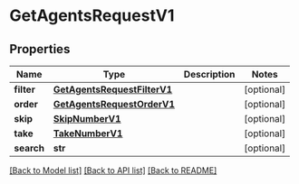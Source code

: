 # GetAgentsRequestV1

## Properties
Name | Type | Description | Notes
------------ | ------------- | ------------- | -------------
**filter** | [**GetAgentsRequestFilterV1**](GetAgentsRequestFilterV1.md) |  | [optional] 
**order** | [**GetAgentsRequestOrderV1**](GetAgentsRequestOrderV1.md) |  | [optional] 
**skip** | [**SkipNumberV1**](SkipNumberV1.md) |  | [optional] 
**take** | [**TakeNumberV1**](TakeNumberV1.md) |  | [optional] 
**search** | **str** |  | [optional] 

[[Back to Model list]](../README.md#documentation-for-models) [[Back to API list]](../README.md#documentation-for-api-endpoints) [[Back to README]](../README.md)

